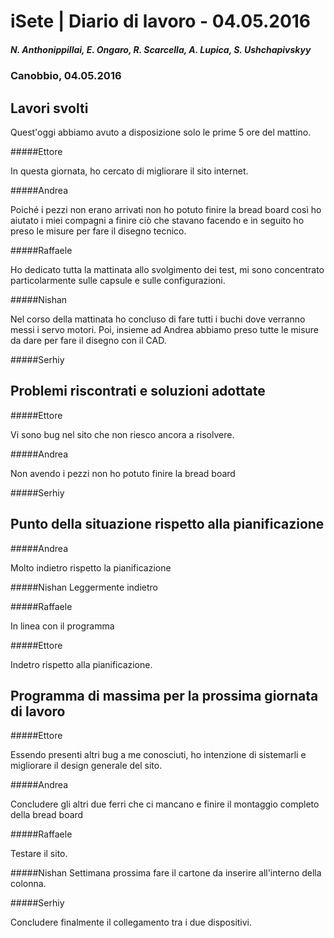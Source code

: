 

# iSete | Diario di lavoro - 04.05.2016
##### N. Anthonippillai, E. Ongaro, R. Scarcella, A. Lupica, S. Ushchapivskyy
### Canobbio, 04.05.2016

## Lavori svolti

Quest'oggi abbiamo avuto a disposizione solo le prime 5 ore del mattino.

#####Ettore

In questa giornata, ho cercato di migliorare il sito internet.

#####Andrea

Poiché i pezzi non erano arrivati non ho potuto finire la bread board così ho aiutato i miei compagni a finire ciò che stavano facendo e in seguito ho preso le misure per fare il disegno tecnico.

#####Raffaele

Ho dedicato tutta la mattinata allo svolgimento dei test, mi sono concentrato particolarmente sulle capsule e sulle configurazioni.

#####Nishan

Nel corso della mattinata ho concluso di fare tutti i buchi dove verranno messi i servo motori.
Poi, insieme ad Andrea abbiamo preso tutte le misure da dare per fare il disegno con il CAD.

#####Serhiy


##  Problemi riscontrati e soluzioni adottate

#####Ettore

Vi sono bug nel sito che non riesco ancora a risolvere.

#####Andrea

Non avendo i pezzi non ho potuto finire la bread board

#####Serhiy

##  Punto della situazione rispetto alla pianificazione

#####Andrea

Molto indietro rispetto la pianificazione

#####Nishan
Leggermente indietro

#####Raffaele

In linea con il programma

#####Ettore

Indetro rispetto alla pianificazione.

## Programma di massima per la prossima giornata di lavoro

#####Ettore

Essendo presenti altri bug a me conosciuti, ho intenzione di sistemarli
e migliorare il design generale del sito.

#####Andrea

Concludere gli altri due ferri che ci mancano e finire il montaggio completo della bread board

#####Raffaele

Testare il sito.

#####Nishan
Settimana prossima fare il cartone da inserire all'interno della colonna.

#####Serhiy

Concludere finalmente il collegamento tra i due dispositivi.
